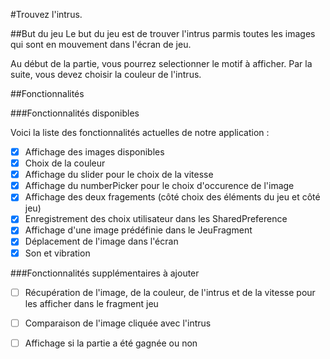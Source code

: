 
#Trouvez l'intrus.


##But du jeu
Le but du jeu est de trouver l'intrus parmis toutes les images qui sont en mouvement dans l'écran de jeu.

Au début de la partie, vous pourrez selectionner le motif à afficher. Par la suite, vous devez choisir la couleur de l'intrus. 


##Fonctionnalités 

###Fonctionnalités disponibles

Voici la liste des fonctionnalités actuelles de notre application :

- [x] Affichage des images disponibles
- [x] Choix de la couleur
- [x] Affichage du slider pour le choix de la vitesse
- [x] Affichage du numberPicker pour le choix d'occurence de l'image
- [x] Affichage des deux fragements (côté choix des éléments du jeu et côté jeu)
- [x] Enregistrement des choix utilisateur dans les SharedPreference
- [x] Affichage d'une image prédéfinie dans le JeuFragment
- [x] Déplacement de l'image dans l'écran 
- [x] Son et vibration

###Fonctionnalités supplémentaires à ajouter

- [ ] Récupération de l'image, de la couleur, de l'intrus et de la vitesse pour les afficher dans le fragment jeu
- [ ] Comparaison de l'image cliquée avec l'intrus
- [ ] Affichage si la partie a été gagnée ou non

